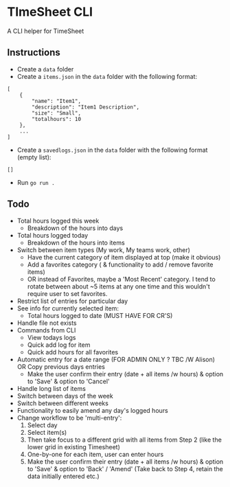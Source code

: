 # TImeSheet CLI
A CLI helper for TimeSheet

## Instructions
- Create a `data` folder
- Create a `items.json` in the `data` folder with the following format:
```
[
    {
        "name": "Item1",
        "description": "Item1 Description",
        "size": "Small",
        "totalhours": 10
    },
    ...
]
```
- Create a `savedlogs.json` in the `data` folder with the following format (empty list):
```
[]
```
- Run `go run .`

## Todo
- Total hours logged this week
    - Breakdown of the hours into days 
- Total hours logged today
    - Breakdown of the hours into items
- Switch between item types (My work, My teams work, other)
    - Have the current category of item displayed at top (make it obvious)
    - Add a favorites category ( & functionality to add / remove favorite items)
    - OR instead of Favorites, maybe a 'Most Recent' category. I tend to rotate between about ~5 items at any one time and this wouldn't require user to set favorites.
- Restrict list of entries for particular day
- See info for currently selected item:
    - Total hours logged to date (MUST HAVE FOR CR'S)
- Handle file not exists
- Commands from CLI
    - View todays logs
    - Quick add log for item
    - Quick add hours for all favorites
- Automatic entry for a date range (FOR ADMIN ONLY ? TBC /W Alison) OR Copy previous days entries
    - Make the user confirm their entry (date + all items /w hours) & option to 'Save' & option to 'Cancel'
- Handle long list of items
- Switch between days of the week
- Switch between different weeks
- Functionality to easily amend any day's logged hours
- Change workflow to be 'multi-entry':
    1. Select day
    2. Select item(s)
    3. Then take focus to a different grid with all items from Step 2 (like the lower grid in existing Timesheet)
    4. One-by-one for each item, user can enter hours
    5. Make the user confirm their entry (date + all items /w hours) & option to 'Save' & option to 'Back' / 'Amend' (Take back to Step 4, retain the data initially entered etc.)
